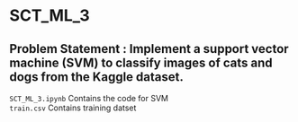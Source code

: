 # SCT_ML_3
## Problem Statement : Implement a support vector machine (SVM) to classify images of cats and dogs from the Kaggle dataset.
`SCT_ML_3.ipynb` Contains the code for SVM
</br>
`train.csv` Contains training datset 
